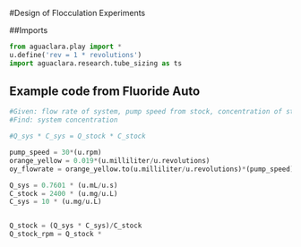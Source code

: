 #Design of Flocculation Experiments

##Imports
```python
from aguaclara.play import *
u.define('rev = 1 * revolutions')
import aguaclara.research.tube_sizing as ts
```


## Example code from Fluoride Auto
```python
#Given: flow rate of system, pump speed from stock, concentration of stock
#Find: system concentration

#Q_sys * C_sys = Q_stock * C_stock

pump_speed = 30*(u.rpm)
orange_yellow = 0.019*(u.milliliter/u.revolutions)
oy_flowrate = orange_yellow.to(u.milliliter/u.revolutions)*(pump_speed).to(u.revolutions/u.s)

Q_sys = 0.7601 * (u.mL/u.s)
C_stock = 2400 * (u.mg/u.L)
C_sys = 10 * (u.mg/u.L)


Q_stock = (Q_sys * C_sys)/C_stock
Q_stock_rpm = Q_stock *
```
